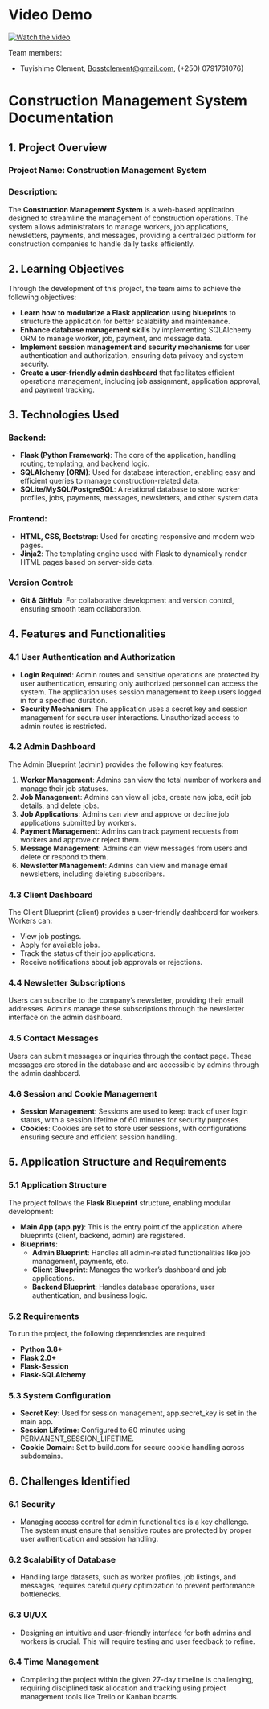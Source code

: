 # **Video Demo**
[![Watch the video](https://img.youtube.com/vi/QLT-AyDL5kM/hqdefault.jpg)](https://youtu.be/QLT-AyDL5kM)


Team members:

- Tuyishime Clement, [Bosstclement@gmail.com](mailto:Bosstclement@gmail.com), (+250) 0791761076)

# **Construction Management System Documentation**

## **1\. Project Overview**

### **Project Name: Construction Management System**

### **Description:**

The **Construction Management System** is a web-based application designed to streamline the management of construction operations. The system allows administrators to manage workers, job applications, newsletters, payments, and messages, providing a centralized platform for construction companies to handle daily tasks efficiently.

## **2\. Learning Objectives**

Through the development of this project, the team aims to achieve the following objectives:

- **Learn how to modularize a Flask application using blueprints** to structure the application for better scalability and maintenance.
- **Enhance database management skills** by implementing SQLAlchemy ORM to manage worker, job, payment, and message data.
- **Implement session management and security mechanisms** for user authentication and authorization, ensuring data privacy and system security.
- **Create a user-friendly admin dashboard** that facilitates efficient operations management, including job assignment, application approval, and payment tracking.

## **3\. Technologies Used**

### **Backend:**

- **Flask (Python Framework)**: The core of the application, handling routing, templating, and backend logic.
- **SQLAlchemy (ORM)**: Used for database interaction, enabling easy and efficient queries to manage construction-related data.
- **SQLite/MySQL/PostgreSQL**: A relational database to store worker profiles, jobs, payments, messages, newsletters, and other system data.

### **Frontend:**

- **HTML, CSS, Bootstrap**: Used for creating responsive and modern web pages.
- **Jinja2**: The templating engine used with Flask to dynamically render HTML pages based on server-side data.

### **Version Control:**

- **Git & GitHub**: For collaborative development and version control, ensuring smooth team collaboration.

## **4\. Features and Functionalities**

### **4.1 User Authentication and Authorization**

- **Login Required**: Admin routes and sensitive operations are protected by user authentication, ensuring only authorized personnel can access the system. The application uses session management to keep users logged in for a specified duration.
- **Security Mechanism**: The application uses a secret key and session management for secure user interactions. Unauthorized access to admin routes is restricted.

### **4.2 Admin Dashboard**

The Admin Blueprint (admin) provides the following key features:

1. **Worker Management**: Admins can view the total number of workers and manage their job statuses.
2. **Job Management**: Admins can view all jobs, create new jobs, edit job details, and delete jobs.
3. **Job Applications**: Admins can view and approve or decline job applications submitted by workers.
4. **Payment Management**: Admins can track payment requests from workers and approve or reject them.
5. **Message Management**: Admins can view messages from users and delete or respond to them.
6. **Newsletter Management**: Admins can view and manage email newsletters, including deleting subscribers.

### **4.3 Client Dashboard**

The Client Blueprint (client) provides a user-friendly dashboard for workers. Workers can:

- View job postings.
- Apply for available jobs.
- Track the status of their job applications.
- Receive notifications about job approvals or rejections.

### **4.4 Newsletter Subscriptions**

Users can subscribe to the company’s newsletter, providing their email addresses. Admins manage these subscriptions through the newsletter interface on the admin dashboard.

### **4.5 Contact Messages**

Users can submit messages or inquiries through the contact page. These messages are stored in the database and are accessible by admins through the admin dashboard.

### **4.6 Session and Cookie Management**

- **Session Management**: Sessions are used to keep track of user login status, with a session lifetime of 60 minutes for security purposes.
- **Cookies**: Cookies are set to store user sessions, with configurations ensuring secure and efficient session handling.

## **5\. Application Structure and Requirements**

### **5.1 Application Structure**

The project follows the **Flask Blueprint** structure, enabling modular development:

- **Main App (app.py)**: This is the entry point of the application where blueprints (client, backend, admin) are registered.
- **Blueprints**:
  - **Admin Blueprint**: Handles all admin-related functionalities like job management, payments, etc.
  - **Client Blueprint**: Manages the worker’s dashboard and job applications.
  - **Backend Blueprint**: Handles database operations, user authentication, and business logic.

### **5.2 Requirements**

To run the project, the following dependencies are required:

- **Python 3.8+**
- **Flask 2.0+**
- **Flask-Session**
- **Flask-SQLAlchemy**

### **5.3 System Configuration**

- **Secret Key**: Used for session management, app.secret_key is set in the main app.
- **Session Lifetime**: Configured to 60 minutes using PERMANENT_SESSION_LIFETIME.
- **Cookie Domain**: Set to build.com for secure cookie handling across subdomains.

## **6\. Challenges Identified**

### **6.1 Security**

- Managing access control for admin functionalities is a key challenge. The system must ensure that sensitive routes are protected by proper user authentication and session handling.

### **6.2 Scalability of Database**

- Handling large datasets, such as worker profiles, job listings, and messages, requires careful query optimization to prevent performance bottlenecks.

### **6.3 UI/UX**

- Designing an intuitive and user-friendly interface for both admins and workers is crucial. This will require testing and user feedback to refine.

### **6.4 Time Management**

- Completing the project within the given 27-day timeline is challenging, requiring disciplined task allocation and tracking using project management tools like Trello or Kanban boards.
